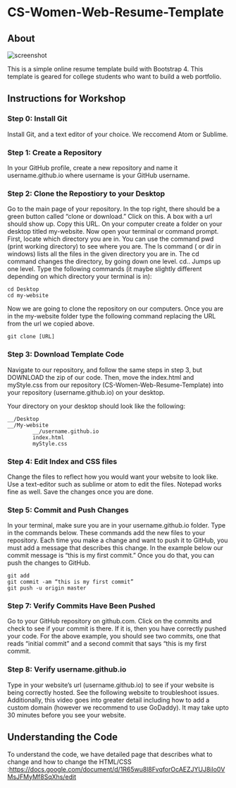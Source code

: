 # CS-Women-Web-Resume-Template

## About 

![screenshot](https://cloud.githubusercontent.com/assets/8978764/24691841/eb8b7c3e-19a3-11e7-9b16-87046c1e47ac.png)

This is a simple online resume template build with Bootstrap 4. This template is geared for college students who want to build a web portfolio. 

## Instructions for Workshop 

### Step 0: Install Git
Install Git, and a text editor of your choice. We reccomend Atom or Sublime. 

### Step 1: Create a Repository 
In your GitHub profile, create a new repository and name it username.github.io where username is your GitHub username. 

### Step 2: Clone the Repostiory to your Desktop
Go to the main page of your repository.  In the top right, there should be a green button called “clone or download.” Click on this. A box with a url should show up. Copy this URL. On your computer create a folder on your desktop titled my-website. Now open your terminal or command prompt. First, locate which directory you are in. You can use the command pwd  (print working directory) to see where you are. The ls command ( or dir in windows) lists all the files in the given directory you are in. The cd command changes the directory, by going down one level.  cd.. Jumps up one level. Type the following commands (it maybe slightly different depending on which directory your terminal is in):

```
cd Desktop 
cd my-website 
```
Now we are going to clone the repository on our computers. Once you are in the my-website folder type the following command replacing the URL from the url we copied above. 

```
git clone [URL]
```
### Step 3: Download Template Code 
Navigate to our repository, and follow the same steps in step 3, but DOWNLOAD the zip of our code. Then, move the index.html and myStyle.css from our repository (CS-Women-Web-Resume-Template) into your repository (username.github.io) on your desktop. 

Your directory on your desktop should look like the following:

```
__/Desktop
__/My-website 
		__/username.github.io
		index.html
		myStyle.css
```

### Step 4: Edit Index and CSS files 
Change the files to reflect how you would want your website to look like. Use a text-editor such as sublime or atom to edit the files. Notepad works fine as well. Save the changes once you are done. 

### Step 5: Commit and Push Changes 
In your terminal, make sure you are in your username.github.io folder. Type in the commands below. These commands add the new files to your repository. Each time you make a change and want to push it to GitHub, you must add a message that describes this change. In the example below our commit message is “this is my first commit.” Once you do that, you can push the changes to GitHub. 

```
git add
git commit -am “this is my first commit” 
git push -u origin master 

```
### Step 7: Verify Commits Have Been Pushed 
Go to your GitHub repository on github.com. Click on the commits and check to see if your commit is there. If it is, then you have correctly pushed your code. For the above example, you should see two commits, one that reads “initial commit” and a second commit that says “this is my first commit. 


### Step 8: Verify username.github.io 
Type in your website’s url (username.github.io) to see if your website is being correctly hosted. See the following website to troubleshoot issues. Additionally, this video goes into greater detail including how to add a custom domain (however we recommend to use GoDaddy). It may take upto 30 minutes before you see your website.


## Understanding the Code 
To understand the code, we have detailed page that describes what to change and how to change the HTML/CSS
:https://docs.google.com/document/d/1R65wu8l8FvqforOcAEZJYUJ8ilo0VMsJFMyMf8SqXhs/edit














